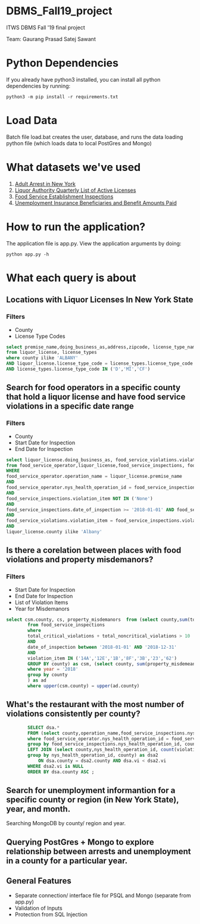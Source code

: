 # DBMS_Fall19_project

ITWS DBMS Fall '19 final project

Team:
Gaurang Prasad
Satej Sawant

# Python Dependencies

If you already have python3 installed, you can install all python dependencies by running:

```
python3 -m pip install -r requirements.txt
```
# Load Data
Batch file load.bat creates the user, database, and runs the data loading python file (which loads data to local PostGres and Mongo)

# What datasets we've used

1. [Adult Arrest in New York](https://data.ny.gov/Public-Safety/Adult-Arrests-by-County-Beginning-1970/rikd-mt35)
2. [Liquor Authority Quarterly List of Active Licenses](https://data.ny.gov/Economic-Development/Liquor-Authority-Quarterly-List-of-Active-Licenses/hrvs-fxs2)
3. [Food Service Establishment Inspections](https://health.data.ny.gov/Health/Food-Service-Establishment-Inspections-Beginning-2/2hcc-shji)
4. [Unemployment Insurance Beneficiaries and Benefit Amounts Paid](https://data.ny.gov/Economic-Development/Unemployment-Insurance-Beneficiaries-and-Benefit-A/xbjp-8sra)

# How to run the application?

The application file is app.py. View the application arguments by doing:

```
python app.py -h
```

# What each query is about

## Locations with Liquor Licenses In New York State
### Filters
- County
- License Type Codes
```sql
select premise_name,doing_business_as,address,zipcode, license_type_name 
from liquor_license, license_types 
where county ilike 'ALBANY' 
AND liquor_license.license_type_code = license_types.license_type_code 
AND license_types.license_type_code IN ('D','MI','CF')
```

## Search for food operators in a specific county that hold a liquor license and have food service violations in a specific date range
### Filters
- County
- Start Date for Inspection
- End Date for Inspection
```sql
select liquor_license.doing_business_as, food_service_violations.violation_description,liquor_license.county,date_of_inspection
from food_service_operator,liquor_license,food_service_inspections, food_service_violations
WHERE
food_service_operator.operation_name = liquor_license.premise_name
AND
food_service_operator.nys_health_operation_id = food_service_inspections.nys_health_operation_id
AND
food_service_inspections.violation_item NOT IN ('None')
AND
food_service_inspections.date_of_inspection >= '2018-01-01' AND food_service_inspections.date_of_inspection <= '2018-12-31'
AND
food_service_violations.violation_item = food_service_inspections.violation_item
AND
liquor_license.county ilike 'Albany' 
```
## Is there a corelation between places with food violations and property misdemanors?
### Filters
- Start Date for Inspection
- End Date for Inspection
- List of Violation Items
- Year for Misdemanors
```sql
select csm.county, cs, property_misdemanors  from (select county,sum(total_critical_violations+ total_critical_violations) as cs
        from food_service_inspections
        where
        total_critical_violations + total_noncritical_violations > 10
        AND
        date_of_inspection between '2018-01-01' AND '2018-12-31'
        AND
        violation_item IN ('14A','12E','1B','8F','3B','23','62')
        GROUP BY county) as csm, (select county, sum(property_misdemeanor) as property_misdemanors from adult_arrests
        where year = '2018'
        group by county
        ) as ad
        where upper(csm.county) = upper(ad.county)
```

## What's the restaurant with the most number of violations consistently per county?

```sql
        SELECT dsa.*
        FROM (select county,operation_name,food_service_inspections.nys_health_operation_id, count(violation_item) as vi from food_service_inspections, food_service_operator
        where food_service_operator.nys_health_operation_id = food_service_inspections.nys_health_operation_id
        group by food_service_inspections.nys_health_operation_id, county, operation_name) as dsa
        LEFT JOIN (select county,nys_health_operation_id, count(violation_item) as vi from food_service_inspections
        group by nys_health_operation_id, county) as dsa2
            ON dsa.county = dsa2.county AND dsa.vi < dsa2.vi
        WHERE dsa2.vi is NULL
        ORDER BY dsa.county ASC ;
 ```
## Search for unemployment informantion for a specific county or region (in New York State), year, and month.

Searching MongoDB by county/ region and year.

## Querying PostGres + Mongo to explore relationship between arrests and unemployment in a county for a particular year.

## General Features
- Separate connection/ interface file for PSQL and Mongo (separate from app.py)
- Validation of Inputs 
- Protection from SQL Injection 
